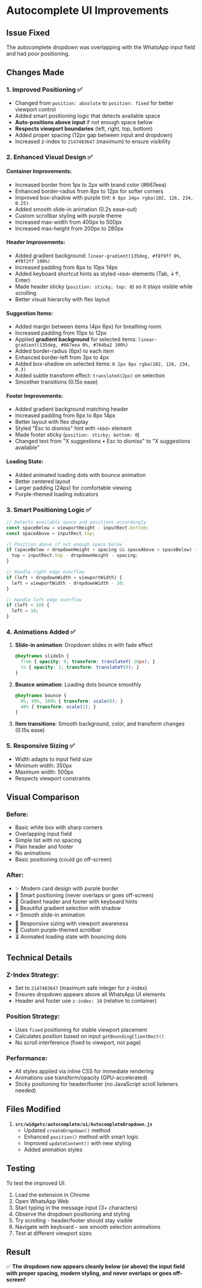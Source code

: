 # Autocomplete UI Improvements

## Issue Fixed
The autocomplete dropdown was overlapping with the WhatsApp input field and had poor positioning.

## Changes Made

### 1. **Improved Positioning** ✅
- Changed from `position: absolute` to `position: fixed` for better viewport control
- Added smart positioning logic that detects available space
- **Auto-positions above input** if not enough space below
- **Respects viewport boundaries** (left, right, top, bottom)
- Added proper spacing (12px gap between input and dropdown)
- Increased z-index to `2147483647` (maximum) to ensure visibility

### 2. **Enhanced Visual Design** ✅

#### Container Improvements:
- Increased border from 1px to 2px with brand color (#667eea)
- Enhanced border-radius from 8px to 12px for softer corners
- Improved box-shadow with purple tint: `0 8px 24px rgba(102, 126, 234, 0.25)`
- Added smooth slide-in animation (0.2s ease-out)
- Custom scrollbar styling with purple theme
- Increased max-width from 400px to 500px
- Increased max-height from 200px to 280px

#### Header Improvements:
- Added gradient background: `linear-gradient(135deg, #f8f9ff 0%, #f0f2ff 100%)`
- Increased padding from 8px to 10px 14px
- Added keyboard shortcut hints as styled `<kbd>` elements (Tab, ↓↑, Enter)
- Made header sticky (`position: sticky; top: 0`) so it stays visible while scrolling
- Better visual hierarchy with flex layout

#### Suggestion Items:
- Added margin between items (4px 6px) for breathing room
- Increased padding from 10px to 12px
- Applied **gradient background** for selected items: `linear-gradient(135deg, #667eea 0%, #764ba2 100%)`
- Added border-radius (6px) to each item
- Enhanced border-left from 3px to 4px
- Added box-shadow on selected items: `0 2px 8px rgba(102, 126, 234, 0.3)`
- Added subtle transform effect: `translateX(2px)` on selection
- Smoother transitions (0.15s ease)

#### Footer Improvements:
- Added gradient background matching header
- Increased padding from 6px to 8px 14px
- Better layout with flex display
- Styled "Esc to dismiss" hint with `<kbd>` element
- Made footer sticky (`position: sticky; bottom: 0`)
- Changed text from "X suggestions • Esc to dismiss" to "X suggestions available"

#### Loading State:
- Added animated loading dots with bounce animation
- Better centered layout
- Larger padding (24px) for comfortable viewing
- Purple-themed loading indicators

### 3. **Smart Positioning Logic** ✅

```javascript
// Detects available space and positions accordingly
const spaceBelow = viewportHeight - inputRect.bottom;
const spaceAbove = inputRect.top;

// Position above if not enough space below
if (spaceBelow < dropdownHeight + spacing && spaceAbove > spaceBelow) {
  top = inputRect.top - dropdownHeight - spacing;
}

// Handle right edge overflow
if (left + dropdownWidth > viewportWidth) {
  left = viewportWidth - dropdownWidth - 10;
}

// Handle left edge overflow
if (left < 10) {
  left = 10;
}
```

### 4. **Animations Added** ✅

1. **Slide-in animation**: Dropdown slides in with fade effect
   ```css
   @keyframes slideIn {
     from { opacity: 0; transform: translateY(-10px); }
     to { opacity: 1; transform: translateY(0); }
   }
   ```

2. **Bounce animation**: Loading dots bounce smoothly
   ```css
   @keyframes bounce {
     0%, 80%, 100% { transform: scale(0); }
     40% { transform: scale(1); }
   }
   ```

3. **Item transitions**: Smooth background, color, and transform changes (0.15s ease)

### 5. **Responsive Sizing** ✅
- Width adapts to input field size
- Minimum width: 350px
- Maximum width: 500px
- Respects viewport constraints

## Visual Comparison

### Before:
- Basic white box with sharp corners
- Overlapping input field
- Simple list with no spacing
- Plain header and footer
- No animations
- Basic positioning (could go off-screen)

### After:
- ✨ Modern card design with purple border
- 🎯 Smart positioning (never overlaps or goes off-screen)
- 💅 Gradient header and footer with keyboard hints
- 🌈 Beautiful gradient selection with shadow
- ⚡ Smooth slide-in animation
- 📱 Responsive sizing with viewport awareness
- 🎨 Custom purple-themed scrollbar
- ⏳ Animated loading state with bouncing dots

## Technical Details

### Z-Index Strategy:
- Set to `2147483647` (maximum safe integer for z-index)
- Ensures dropdown appears above all WhatsApp UI elements
- Header and footer use `z-index: 10` (relative to container)

### Position Strategy:
- Uses `fixed` positioning for stable viewport placement
- Calculates position based on input `getBoundingClientRect()`
- No scroll interference (fixed to viewport, not page)

### Performance:
- All styles applied via inline CSS for immediate rendering
- Animations use transform/opacity (GPU-accelerated)
- Sticky positioning for header/footer (no JavaScript scroll listeners needed)

## Files Modified

1. **`src/widgets/autocomplete/ui/AutocompleteDropdown.js`**
   - Updated `createDropdown()` method
   - Enhanced `position()` method with smart logic
   - Improved `updateContent()` with new styling
   - Added animation styles

## Testing

To test the improved UI:
1. Load the extension in Chrome
2. Open WhatsApp Web
3. Start typing in the message input (3+ characters)
4. Observe the dropdown positioning and styling
5. Try scrolling - header/footer should stay visible
6. Navigate with keyboard - see smooth selection animations
7. Test at different viewport sizes

## Result
✅ **The dropdown now appears cleanly below (or above) the input field with proper spacing, modern styling, and never overlaps or goes off-screen!**
